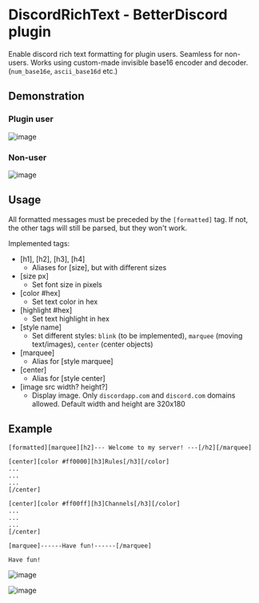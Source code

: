 # DiscordRichText - BetterDiscord plugin
Enable discord rich text formatting for plugin users. Seamless for non-users.
Works using custom-made invisible base16 encoder and decoder.
(`num_base16e`, `ascii_base16d` etc.)

## Demonstration
### Plugin user
![image](https://user-images.githubusercontent.com/39013925/142848796-dabb1d28-b2a3-4d59-82cf-b0115f031d71.png)

### Non-user
![image](https://user-images.githubusercontent.com/39013925/142848978-3968bebc-0e02-4118-98bd-cd69757a8f89.png)

## Usage
All formatted messages must be preceded by the `[formatted]` tag. If not, the other tags will still be parsed, but they won't work.

Implemented tags:
  - [h1], [h2], [h3], [h4]
    - Aliases for [size], but with different sizes
  - [size px]
    - Set font size in pixels
  - [color #hex]
    - Set text color in hex
  - [highlight #hex]
    - Set text highlight in hex
  - [style name]
    - Set different styles: `blink` (to be implemented), `marquee` (moving text/images), `center` (center objects)
  - [marquee]
    - Alias for [style marquee]
  - [center]
    - Alias for [style center]
  - [image src width? height?]
    - Display image. Only `discordapp.com` and `discord.com` domains allowed. Default width and height are 320x180

## Example
```
[formatted][marquee][h2]--- Welcome to my server! ---[/h2][/marquee]

[center][color #ff0000][h3]Rules[/h3][/color]
...
...
...
[/center]

[center][color #ff00ff][h3]Channels[/h3][/color]
...
...
...
[/center]

[marquee]------Have fun!------[/marquee]

Have fun!
```
![image](https://user-images.githubusercontent.com/39013925/142909921-4a33db02-68ac-4a35-90de-53eadc6b8c13.png)

![image](https://user-images.githubusercontent.com/39013925/142910139-0f0d2695-fc49-41c1-9de9-613084bbeef5.png)

